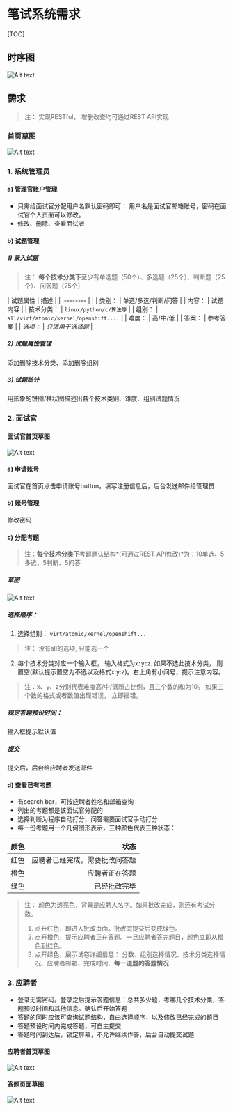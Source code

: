 # 笔试系统需求
 [TOC]

## 时序图
![Alt text](./面试系统需求1.1.jpg)

## 需求
> 注： 实现RESTful， 增删改查均可通过REST API实现

### 首页草图
![Alt text](./首页.jpg)

### 1. 系统管理员
#### a) 管理官账户管理
* 只需给面试官分配用户名默认密码即可： 用户名是面试官邮箱账号，密码在面试官个人页面可以修改。
* 修改、删除、查看面试者
#### b) 试题管理
##### 1) 录入试题
> 注： **每个技术分类下**至少有单选题（50个）、多选题（25个）、判断题（25个）、问答题（25个）

| 试题属性      |  描述 |
| :-------- |  |
| 类别： | 单选/多选/判断/问答 |
| 内容： | 试题内容 |
| 技术分类： | `linux/python/c/算法等` |
| 组别： | `all/virt/atomic/kernel/openshift....` |
| 难度： | 高/中/低 |
| 答案： | 参考答案 |
| *选项：* | *只适用于选择题* |

##### 2) 试题属性管理
添加删除技术分类、添加删除组别
##### 3) 试题统计
用形象的饼图/柱状图描述出各个技术类别、难度、组别试题情况
### 2. 面试官
#### 面试官首页草图
![Alt text](./面试官首页.jpg)

#### a) 申请账号
面试官在首页点击申请账号button，填写注册信息后，后台发送邮件给管理员

#### b) 账号管理
修改密码
#### c)  分配考题
> 注：**每个技术分类下**考题默认结构*(可通过REST API修改)*为：10单选、5多选、5判断、5问答
##### 草图
![Alt text](./分配考题页面.jpg)

##### 选择顺序：
1. 选择组别： `virt/atomic/kernel/openshift...`
> 注： 没有all的选项, 只能选一个

2. 每个技术分类对应一个输入框， 输入格式为`x:y:z`. 如果不选此技术分类， 则置空(默认提示置空为不选以及格式x:y:z)。右上角有小问号，提示注意内容。
> 注：x、y、z分别代表难度高/中/低所占比例，且三个数的和为10。 如果三个数的格式或者数值出现错误， 立即报错。

##### 规定答题预设时间：
输入框提示默认值
##### 提交
提交后，后台给应聘者发送邮件
#### d) 查看已有考题
* 有search bar，可按应聘者姓名和邮箱查询
* 列出的考题都是该面试官分配的
* 选择判断为程序自动打分，问答需要面试官手动打分
* 每一份考题用一个几何图形表示，三种颜色代表三种状态：

| 颜色    |     状态 |
| :-------- | --------:|
| 红色    |   应聘者已经完成，需要批改问答题 |
| 橙色 | 应聘者正在答题 |
| 绿色 | 已经批改完毕 |
> 注： 颜色为透亮色，背景是应聘人名字。如果批改完成，则还有考试分数。
> 1. 点开红色，即进入批改页面。批改完提交后变成绿色。
> 2. 点开橙色，提示应聘者正在答题。一旦应聘者答完题目，颜色立即从橙色到红色。
> 3. 点开绿色，展示试卷详细信息： 分数、组别选择情况、技术分类选择情况、应聘者邮箱、完成时间、**每一道题的答题情况**

### 3. 应聘者
* 登录无需密码。登录之后提示答题信息：总共多少题，考哪几个技术分类，答题预设时间和其他信息。确认后开始答题
* 答题的同时应该可查询试题结构，自由选择顺序，以及修改已经完成的题目
* 答题预设时间内完成答题，可自主提交
* 答题时间到达后，锁定屏幕，不允许继续作答，后台自动提交试题

#### 应聘者首页草图
![Alt text](./应聘者首页.jpg)


#### 答题页面草图
![Alt text](./答题页面.jpg)
